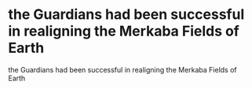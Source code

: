 # the Guardians had been successful in realigning the Merkaba Fields of Earth

the Guardians had been successful in realigning the Merkaba Fields of Earth